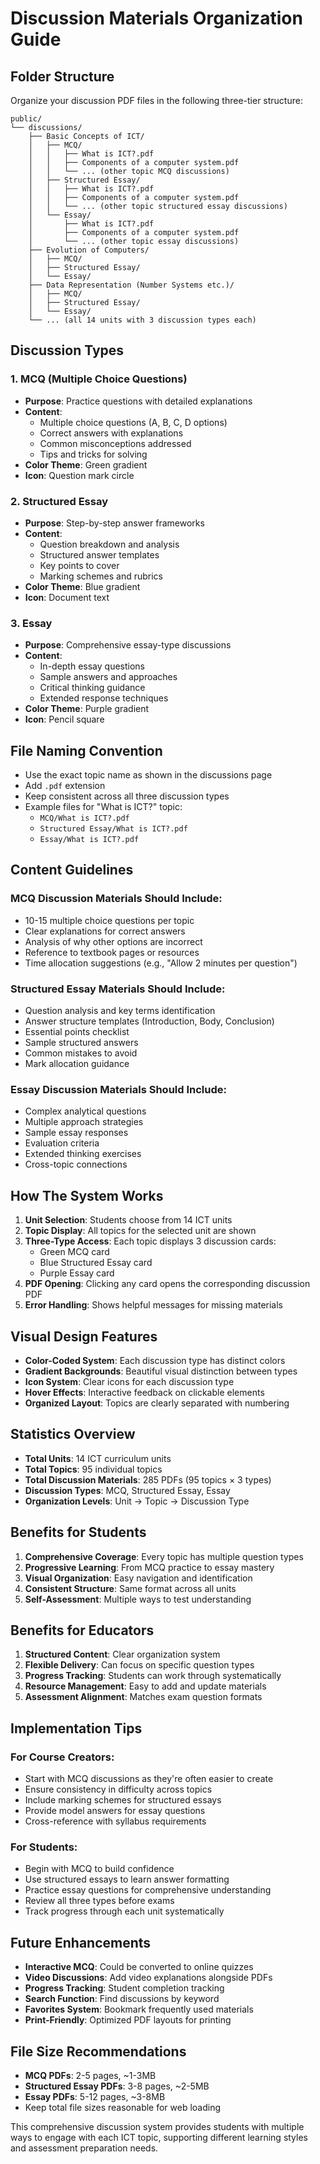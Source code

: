 # Discussion Materials Organization Guide

## Folder Structure

Organize your discussion PDF files in the following three-tier structure:

```
public/
└── discussions/
    ├── Basic Concepts of ICT/
    │   ├── MCQ/
    │   │   ├── What is ICT?.pdf
    │   │   ├── Components of a computer system.pdf
    │   │   └── ... (other topic MCQ discussions)
    │   ├── Structured Essay/
    │   │   ├── What is ICT?.pdf
    │   │   ├── Components of a computer system.pdf
    │   │   └── ... (other topic structured essay discussions)
    │   └── Essay/
    │       ├── What is ICT?.pdf
    │       ├── Components of a computer system.pdf
    │       └── ... (other topic essay discussions)
    ├── Evolution of Computers/
    │   ├── MCQ/
    │   ├── Structured Essay/
    │   └── Essay/
    ├── Data Representation (Number Systems etc.)/
    │   ├── MCQ/
    │   ├── Structured Essay/
    │   └── Essay/
    └── ... (all 14 units with 3 discussion types each)
```

## Discussion Types

### 1. MCQ (Multiple Choice Questions)
- **Purpose**: Practice questions with detailed explanations
- **Content**: 
  - Multiple choice questions (A, B, C, D options)
  - Correct answers with explanations
  - Common misconceptions addressed
  - Tips and tricks for solving
- **Color Theme**: Green gradient
- **Icon**: Question mark circle

### 2. Structured Essay
- **Purpose**: Step-by-step answer frameworks
- **Content**:
  - Question breakdown and analysis
  - Structured answer templates
  - Key points to cover
  - Marking schemes and rubrics
- **Color Theme**: Blue gradient  
- **Icon**: Document text

### 3. Essay
- **Purpose**: Comprehensive essay-type discussions
- **Content**:
  - In-depth essay questions
  - Sample answers and approaches
  - Critical thinking guidance
  - Extended response techniques
- **Color Theme**: Purple gradient
- **Icon**: Pencil square

## File Naming Convention

- Use the exact topic name as shown in the discussions page
- Add `.pdf` extension
- Keep consistent across all three discussion types
- Example files for "What is ICT?" topic:
  - `MCQ/What is ICT?.pdf`
  - `Structured Essay/What is ICT?.pdf`  
  - `Essay/What is ICT?.pdf`

## Content Guidelines

### MCQ Discussion Materials Should Include:
- 10-15 multiple choice questions per topic
- Clear explanations for correct answers
- Analysis of why other options are incorrect
- Reference to textbook pages or resources
- Time allocation suggestions (e.g., "Allow 2 minutes per question")

### Structured Essay Materials Should Include:
- Question analysis and key terms identification
- Answer structure templates (Introduction, Body, Conclusion)
- Essential points checklist
- Sample structured answers
- Common mistakes to avoid
- Mark allocation guidance

### Essay Discussion Materials Should Include:
- Complex analytical questions
- Multiple approach strategies
- Sample essay responses
- Evaluation criteria
- Extended thinking exercises
- Cross-topic connections

## How The System Works

1. **Unit Selection**: Students choose from 14 ICT units
2. **Topic Display**: All topics for the selected unit are shown
3. **Three-Type Access**: Each topic displays 3 discussion cards:
   - Green MCQ card
   - Blue Structured Essay card  
   - Purple Essay card
4. **PDF Opening**: Clicking any card opens the corresponding discussion PDF
5. **Error Handling**: Shows helpful messages for missing materials

## Visual Design Features

- **Color-Coded System**: Each discussion type has distinct colors
- **Gradient Backgrounds**: Beautiful visual distinction between types
- **Icon System**: Clear icons for each discussion type
- **Hover Effects**: Interactive feedback on clickable elements
- **Organized Layout**: Topics are clearly separated with numbering

## Statistics Overview

- **Total Units**: 14 ICT curriculum units
- **Total Topics**: 95 individual topics
- **Total Discussion Materials**: 285 PDFs (95 topics × 3 types)
- **Discussion Types**: MCQ, Structured Essay, Essay
- **Organization Levels**: Unit → Topic → Discussion Type

## Benefits for Students

1. **Comprehensive Coverage**: Every topic has multiple question types
2. **Progressive Learning**: From MCQ practice to essay mastery
3. **Visual Organization**: Easy navigation and identification
4. **Consistent Structure**: Same format across all units
5. **Self-Assessment**: Multiple ways to test understanding

## Benefits for Educators

1. **Structured Content**: Clear organization system
2. **Flexible Delivery**: Can focus on specific question types
3. **Progress Tracking**: Students can work through systematically
4. **Resource Management**: Easy to add and update materials
5. **Assessment Alignment**: Matches exam question formats

## Implementation Tips

### For Course Creators:
- Start with MCQ discussions as they're often easier to create
- Ensure consistency in difficulty across topics
- Include marking schemes for structured essays
- Provide model answers for essay questions
- Cross-reference with syllabus requirements

### For Students:
- Begin with MCQ to build confidence
- Use structured essays to learn answer formatting
- Practice essay questions for comprehensive understanding
- Review all three types before exams
- Track progress through each unit systematically

## Future Enhancements

- **Interactive MCQ**: Could be converted to online quizzes
- **Video Discussions**: Add video explanations alongside PDFs  
- **Progress Tracking**: Student completion tracking
- **Search Function**: Find discussions by keyword
- **Favorites System**: Bookmark frequently used materials
- **Print-Friendly**: Optimized PDF layouts for printing

## File Size Recommendations

- **MCQ PDFs**: 2-5 pages, ~1-3MB
- **Structured Essay PDFs**: 3-8 pages, ~2-5MB  
- **Essay PDFs**: 5-12 pages, ~3-8MB
- Keep total file sizes reasonable for web loading

This comprehensive discussion system provides students with multiple ways to engage with each ICT topic, supporting different learning styles and assessment preparation needs.